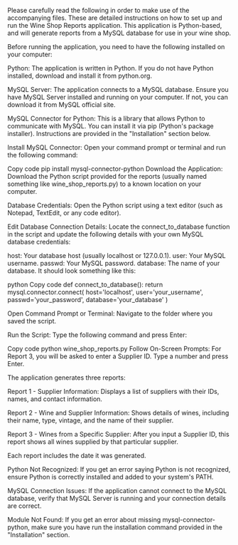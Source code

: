 Please carefully read the following in order to make use of the accompanying files. 
These are detailed instructions on how to set up and run the Wine Shop Reports application. 
This application is Python-based, and will generate reports from a MySQL database for use 
in your wine shop. 

<PREREQUISITES>

Before running the application, you need to have the following installed on your computer:

Python: The application is written in Python. If you do not have Python installed, download and install it from python.org.

MySQL Server: The application connects to a MySQL database. Ensure you have MySQL Server installed and running on your computer. If not, you can download it from MySQL official site.

MySQL Connector for Python: This is a library that allows Python to communicate with MySQL. You can install it via pip (Python's package installer). Instructions are provided in the "Installation" section below.


<INSTALLATION>

Install MySQL Connector: Open your command prompt or terminal and run the following command:

Copy code
pip install mysql-connector-python
Download the Application: Download the Python script provided for the reports (usually named something like wine_shop_reports.py) to a known location on your computer.


<SETUP>

Database Credentials: Open the Python script using a text editor (such as Notepad, TextEdit, or any code editor).

Edit Database Connection Details: Locate the connect_to_database function in the script and update the following details with your own MySQL database credentials:

host: Your database host (usually localhost or 127.0.0.1).
user: Your MySQL username.
passwd: Your MySQL password.
database: The name of your database.
It should look something like this:

python
Copy code
def connect_to_database():
    return mysql.connector.connect(
        host='localhost',
        user='your_username',
        passwd='your_password',
        database='your_database'
    )


<RUNNING THE APPLICATION>

Open Command Prompt or Terminal: Navigate to the folder where you saved the script.

Run the Script: Type the following command and press Enter:

Copy code
python wine_shop_reports.py
Follow On-Screen Prompts: For Report 3, you will be asked to enter a Supplier ID. Type a number and press Enter.


<UNDERSTANDING THE REPORTS>

The application generates three reports:

Report 1 - Supplier Information: Displays a list of suppliers with their IDs, names, and contact information.

Report 2 - Wine and Supplier Information: Shows details of wines, including their name, type, vintage, and the name of their supplier.

Report 3 - Wines from a Specific Supplier: After you input a Supplier ID, this report shows all wines supplied by that particular supplier.

Each report includes the date it was generated.


<TROUBLESHOOTING>

Python Not Recognized: If you get an error saying Python is not recognized, ensure Python is correctly installed and added to your system's PATH.

MySQL Connection Issues: If the application cannot connect to the MySQL database, verify that MySQL Server is running and your connection details are correct.

Module Not Found: If you get an error about missing mysql-connector-python, make sure you have run the installation command provided in the "Installation" section.
